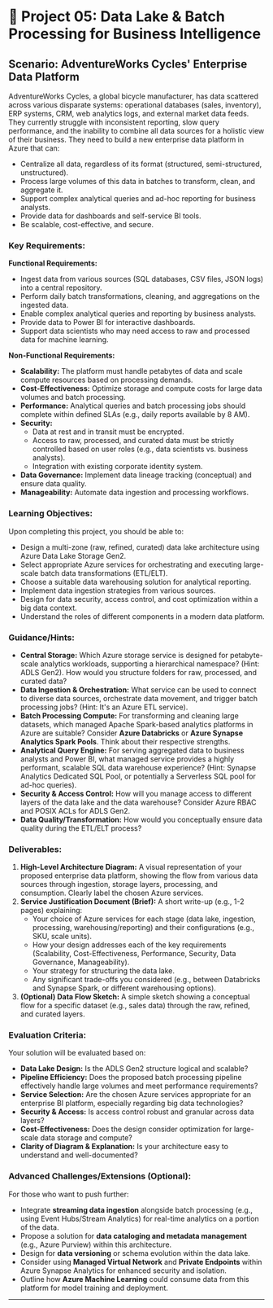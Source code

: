 # 🚀 Project 05: Data Lake & Batch Processing for Business Intelligence

## Scenario: AdventureWorks Cycles' Enterprise Data Platform

AdventureWorks Cycles, a global bicycle manufacturer, has data scattered across various disparate systems: operational databases (sales, inventory), ERP systems, CRM, web analytics logs, and external market data feeds. They currently struggle with inconsistent reporting, slow query performance, and the inability to combine all data sources for a holistic view of their business. They need to build a new enterprise data platform in Azure that can:
* Centralize all data, regardless of its format (structured, semi-structured, unstructured).
* Process large volumes of this data in batches to transform, clean, and aggregate it.
* Support complex analytical queries and ad-hoc reporting for business analysts.
* Provide data for dashboards and self-service BI tools.
* Be scalable, cost-effective, and secure.

### Key Requirements:

**Functional Requirements:**
* Ingest data from various sources (SQL databases, CSV files, JSON logs) into a central repository.
* Perform daily batch transformations, cleaning, and aggregations on the ingested data.
* Enable complex analytical queries and reporting by business analysts.
* Provide data to Power BI for interactive dashboards.
* Support data scientists who may need access to raw and processed data for machine learning.

**Non-Functional Requirements:**
* **Scalability:** The platform must handle petabytes of data and scale compute resources based on processing demands.
* **Cost-Effectiveness:** Optimize storage and compute costs for large data volumes and batch processing.
* **Performance:** Analytical queries and batch processing jobs should complete within defined SLAs (e.g., daily reports available by 8 AM).
* **Security:**
    * Data at rest and in transit must be encrypted.
    * Access to raw, processed, and curated data must be strictly controlled based on user roles (e.g., data scientists vs. business analysts).
    * Integration with existing corporate identity system.
* **Data Governance:** Implement data lineage tracking (conceptual) and ensure data quality.
* **Manageability:** Automate data ingestion and processing workflows.

### Learning Objectives:

Upon completing this project, you should be able to:

* Design a multi-zone (raw, refined, curated) data lake architecture using Azure Data Lake Storage Gen2.
* Select appropriate Azure services for orchestrating and executing large-scale batch data transformations (ETL/ELT).
* Choose a suitable data warehousing solution for analytical reporting.
* Implement data ingestion strategies from various sources.
* Design for data security, access control, and cost optimization within a big data context.
* Understand the roles of different components in a modern data platform.

### Guidance/Hints:

* **Central Storage:** Which Azure storage service is designed for petabyte-scale analytics workloads, supporting a hierarchical namespace? (Hint: ADLS Gen2). How would you structure folders for raw, processed, and curated data?
* **Data Ingestion & Orchestration:** What service can be used to connect to diverse data sources, orchestrate data movement, and trigger batch processing jobs? (Hint: It's an Azure ETL service).
* **Batch Processing Compute:** For transforming and cleaning large datasets, which managed Apache Spark-based analytics platforms in Azure are suitable? Consider **Azure Databricks** or **Azure Synapse Analytics Spark Pools**. Think about their respective strengths.
* **Analytical Query Engine:** For serving aggregated data to business analysts and Power BI, what managed service provides a highly performant, scalable SQL data warehouse experience? (Hint: Synapse Analytics Dedicated SQL Pool, or potentially a Serverless SQL pool for ad-hoc queries).
* **Security & Access Control:** How will you manage access to different layers of the data lake and the data warehouse? Consider Azure RBAC and POSIX ACLs for ADLS Gen2.
* **Data Quality/Transformation:** How would you conceptually ensure data quality during the ETL/ELT process?

### Deliverables:

1.  **High-Level Architecture Diagram:** A visual representation of your proposed enterprise data platform, showing the flow from various data sources through ingestion, storage layers, processing, and consumption. Clearly label the chosen Azure services.
2.  **Service Justification Document (Brief):** A short write-up (e.g., 1-2 pages) explaining:
    * Your choice of Azure services for each stage (data lake, ingestion, processing, warehousing/reporting) and their configurations (e.g., SKU, scale units).
    * How your design addresses each of the key requirements (Scalability, Cost-Effectiveness, Performance, Security, Data Governance, Manageability).
    * Your strategy for structuring the data lake.
    * Any significant trade-offs you considered (e.g., between Databricks and Synapse Spark, or different warehousing options).
3.  **(Optional) Data Flow Sketch:** A simple sketch showing a conceptual flow for a specific dataset (e.g., sales data) through the raw, refined, and curated layers.

### Evaluation Criteria:

Your solution will be evaluated based on:

* **Data Lake Design:** Is the ADLS Gen2 structure logical and scalable?
* **Pipeline Efficiency:** Does the proposed batch processing pipeline effectively handle large volumes and meet performance requirements?
* **Service Selection:** Are the chosen Azure services appropriate for an enterprise BI platform, especially regarding big data technologies?
* **Security & Access:** Is access control robust and granular across data layers?
* **Cost-Effectiveness:** Does the design consider optimization for large-scale data storage and compute?
* **Clarity of Diagram & Explanation:** Is your architecture easy to understand and well-documented?

### Advanced Challenges/Extensions (Optional):

For those who want to push further:

* Integrate **streaming data ingestion** alongside batch processing (e.g., using Event Hubs/Stream Analytics) for real-time analytics on a portion of the data.
* Propose a solution for **data cataloging and metadata management** (e.g., Azure Purview) within this architecture.
* Design for **data versioning** or schema evolution within the data lake.
* Consider using **Managed Virtual Network** and **Private Endpoints** within Azure Synapse Analytics for enhanced security and isolation.
* Outline how **Azure Machine Learning** could consume data from this platform for model training and deployment.

---
